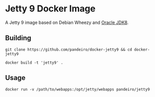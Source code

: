 # Jetty 9 Docker Image

A Jetty 9 image based on Debian Wheezy and
[Oracle JDK8](https://github.com/pandeiro/docker-oracle-jdk8).

## Building

    git clone https://github.com/pandeiro/docker-jetty9 && cd docker-jetty9
    
    docker build -t 'jetty9' .

## Usage

    docker run -v /path/to/webapps:/opt/jetty/webapps pandeiro/jetty9


